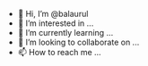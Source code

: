 - 👋 Hi, I’m @balaurul
- 👀 I’m interested in ...
- 🌱 I’m currently learning ...
- 💞️ I’m looking to collaborate on ...
- 📫 How to reach me ...

<!---
balaurul/balaurul is a ✨ special ✨ repository because its `README.md` (this file) appears on your GitHub profile.
You can click the Preview link to take a look at your changes.
--->
